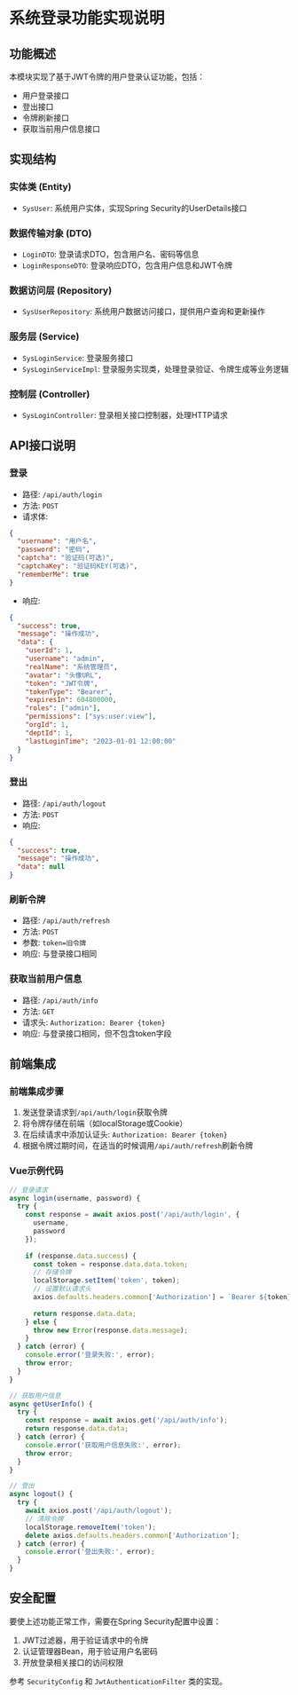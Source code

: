 # 系统登录功能实现说明

## 功能概述

本模块实现了基于JWT令牌的用户登录认证功能，包括：
- 用户登录接口
- 登出接口
- 令牌刷新接口
- 获取当前用户信息接口

## 实现结构

### 实体类 (Entity)
- `SysUser`: 系统用户实体，实现Spring Security的UserDetails接口

### 数据传输对象 (DTO)
- `LoginDTO`: 登录请求DTO，包含用户名、密码等信息
- `LoginResponseDTO`: 登录响应DTO，包含用户信息和JWT令牌

### 数据访问层 (Repository)
- `SysUserRepository`: 系统用户数据访问接口，提供用户查询和更新操作

### 服务层 (Service)
- `SysLoginService`: 登录服务接口
- `SysLoginServiceImpl`: 登录服务实现类，处理登录验证、令牌生成等业务逻辑

### 控制层 (Controller)
- `SysLoginController`: 登录相关接口控制器，处理HTTP请求

## API接口说明

### 登录
- 路径: `/api/auth/login`
- 方法: `POST`
- 请求体:
```json
{
  "username": "用户名",
  "password": "密码",
  "captcha": "验证码(可选)",
  "captchaKey": "验证码KEY(可选)",
  "rememberMe": true
}
```
- 响应:
```json
{
  "success": true,
  "message": "操作成功",
  "data": {
    "userId": 1,
    "username": "admin",
    "realName": "系统管理员",
    "avatar": "头像URL",
    "token": "JWT令牌",
    "tokenType": "Bearer",
    "expiresIn": 604800000,
    "roles": ["admin"],
    "permissions": ["sys:user:view"],
    "orgId": 1,
    "deptId": 1,
    "lastLoginTime": "2023-01-01 12:00:00"
  }
}
```

### 登出
- 路径: `/api/auth/logout`
- 方法: `POST`
- 响应:
```json
{
  "success": true,
  "message": "操作成功",
  "data": null
}
```

### 刷新令牌
- 路径: `/api/auth/refresh`
- 方法: `POST`
- 参数: `token=旧令牌`
- 响应: 与登录接口相同

### 获取当前用户信息
- 路径: `/api/auth/info`
- 方法: `GET`
- 请求头: `Authorization: Bearer {token}`
- 响应: 与登录接口相同，但不包含token字段

## 前端集成

### 前端集成步骤
1. 发送登录请求到`/api/auth/login`获取令牌
2. 将令牌存储在前端（如localStorage或Cookie）
3. 在后续请求中添加认证头: `Authorization: Bearer {token}`
4. 根据令牌过期时间，在适当的时候调用`/api/auth/refresh`刷新令牌

### Vue示例代码
```javascript
// 登录请求
async login(username, password) {
  try {
    const response = await axios.post('/api/auth/login', {
      username,
      password
    });
    
    if (response.data.success) {
      const token = response.data.data.token;
      // 存储令牌
      localStorage.setItem('token', token);
      // 设置默认请求头
      axios.defaults.headers.common['Authorization'] = `Bearer ${token}`;
      
      return response.data.data;
    } else {
      throw new Error(response.data.message);
    }
  } catch (error) {
    console.error('登录失败:', error);
    throw error;
  }
}

// 获取用户信息
async getUserInfo() {
  try {
    const response = await axios.get('/api/auth/info');
    return response.data.data;
  } catch (error) {
    console.error('获取用户信息失败:', error);
    throw error;
  }
}

// 登出
async logout() {
  try {
    await axios.post('/api/auth/logout');
    // 清除令牌
    localStorage.removeItem('token');
    delete axios.defaults.headers.common['Authorization'];
  } catch (error) {
    console.error('登出失败:', error);
  }
}
```

## 安全配置

要使上述功能正常工作，需要在Spring Security配置中设置：
1. JWT过滤器，用于验证请求中的令牌
2. 认证管理器Bean，用于验证用户名密码
3. 开放登录相关接口的访问权限

参考 `SecurityConfig` 和 `JwtAuthenticationFilter` 类的实现。 